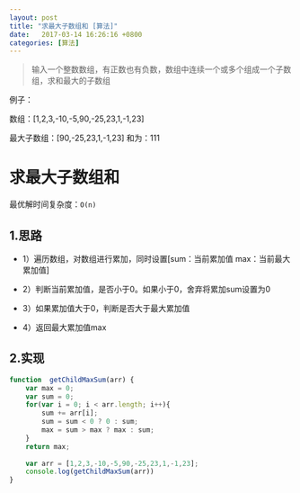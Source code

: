 ```yaml
---
layout: post
title: "求最大子数组和 [算法]"
date:   2017-03-14 16:26:16 +0800
categories: [算法]
---
```


> 输入一个整数数组，有正数也有负数，数组中连续一个或多个组成一个子数组，求和最大的子数组

例子：

数组：[1,2,3,-10,-5,90,-25,23,1,-1,23]

最大子数组：[90,-25,23,1,-1,23] 和为：111

# 求最大子数组和


最优解时间复杂度：`O(n)`

## 1.思路

- 1）遍历数组，对数组进行累加，同时设置[sum：当前累加值    max：当前最大累加值]

- 2）判断当前累加值，是否小于0。如果小于0，舍弃将累加sum设置为0

- 3）如果累加值大于0，判断是否大于最大累加值

- 4）返回最大累加值max

## 2.实现

```javascript
function  getChildMaxSum(arr) {
    var max = 0;
    var sum = 0;
    for(var i = 0; i < arr.length; i++){
        sum += arr[i];
        sum = sum < 0 ? 0 : sum;
        max = sum > max ? max : sum;
    }
    return max;
    
    var arr = [1,2,3,-10,-5,90,-25,23,1,-1,23];
    console.log(getChildMaxSum(arr))
}
```
